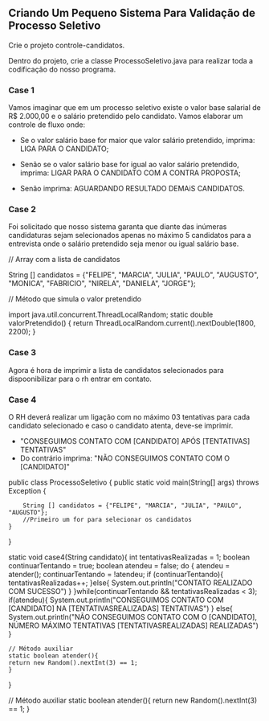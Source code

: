 ## Criando Um Pequeno Sistema Para Validação de Processo Seletivo

Crie o projeto controle-candidatos.

Dentro do projeto, crie a classe ProcessoSeletivo.java para realizar toda a codificação do nosso programa.

### Case 1
Vamos imaginar que em um processo seletivo existe o valor base salarial de R$ 2.000,00 e o salário pretendido pelo candidato. Vamos elaborar um controle de fluxo onde:

- Se o valor salário base for maior que valor salário pretendido, imprima: LIGA PARA O CANDIDATO;

- Senão se o valor salário base for igual ao valor salário pretendido, imprima: LIGAR PARA O CANDIDATO COM A CONTRA PROPOSTA;

- Senão imprima: AGUARDANDO RESULTADO DEMAiS CANDIDATOS.


### Case 2
Foi solicitado que nosso sistema garanta que diante das inúmeras candidaturas sejam selecionados apenas no máximo 5 candidatos para a entrevista onde o salário pretendido seja menor ou igual salário base.

// Array com a lista de candidatos

String [] candidatos = {"FELIPE", "MARCIA", "JULIA", "PAULO", "AUGUSTO", "MONICA", "FABRICIO", "NIRELA", "DANIELA", "JORGE"};

 // Método que simula o valor pretendido

 import java.util.concurrent.ThreadLocalRandom;
 static double valorPretendido() {
   return ThreadLocalRandom.current().nextDouble(1800, 2200);
 }

### Case 3
Agora é hora de imprimir a lista de candidatos selecionados para dispoonibilizar para o rh entrar em contato.

### Case 4
O RH deverá realizar um ligação com no máximo 03 tentativas para cada candidato selecionado e caso o candidato atenta, deve-se imprimir.

- "CONSEGUIMOS CONTATO COM [CANDIDATO] APÓS [TENTATIVAS] TENTATIVAS"
- Do contrário imprima: "NÃO CONSEGUIMOS CONTATO COM O [CANDIDATO]"

public class ProcessoSeletivo {
    public static void main(String[] args) throws Exception {
        
        String [] candidatos = {"FELIPE", "MARCIA", "JULIA", "PAULO", "AUGUSTO"};
        //Primeiro um for para selecionar os candidatos       
    } 
}

static void case4(String candidato){
    int tentativasRealizadas = 1;
    boolean continuarTentando = true;
    boolean atendeu = false;
    do {
        atendeu = atender();
        continuarTentando = !atendeu;
        if (continuarTentando){
            tentativasRealizadas++;
        }else{
            System.out.println("CONTATO REALIZADO COM SUCESSO")
        }
    }while(continuarTentando && tentativasRealizadas < 3);
    if(atendeu){
        System.out.println("CONSEGUIMOS CONTATO COM [CANDIDATO] NA [TENTATIVASREALIZADAS] TENTATIVAS")
    }
    else{
        System.out.println("NÃO CONSEGUIMOS CONTATO COM O [CANDIDATO], NÚMERO MÁXIMO TENTATIVAS [TENTATIVASREALIZADAS] REALIZADAS")
    }

    // Método auxiliar
    static boolean atender(){
    return new Random().nextInt(3) == 1;
    }
}

// Método auxiliar
static boolean atender(){
    return new Random().nextInt(3) == 1;
}